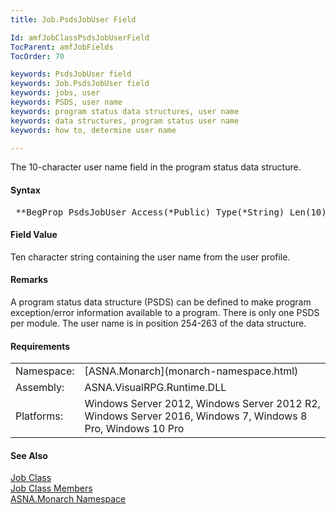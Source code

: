 ```yaml
---
title: Job.PsdsJobUser Field

Id: amfJobClassPsdsJobUserField
TocParent: amfJobFields
TocOrder: 70

keywords: PsdsJobUser field
keywords: Job.PsdsJobUser field
keywords: jobs, user
keywords: PSDS, user name
keywords: program status data structures, user name
keywords: data structures, program status user name
keywords: how to, determine user name

---
```


The 10-character user name field in the program status data structure.

#### Syntax
<pre class="prettyprint"> **BegProp PsdsJobUser Access(*Public) Type(*String) Len(10)**       </pre>

#### Field Value
Ten character string containing the user name from the user profile.

#### Remarks
A program status data structure (PSDS) can be defined to make program exception/error information available to a program. There is only one PSDS per module. The user name is in position 254-263 of the data structure.
<!-- start -->

#### Requirements
<table class="dttable" cellspacing="0" cellpadding="4" width="60%">
           <colgroup>
            <col width="15%" style="font-weight:bold" />
            <col width="85%" />
          </colgroup>
          <tr>
            <td>Namespace:</td>
            <td>[ASNA.Monarch](monarch-namespace.html)</td>
          </tr>
          <tr>
            <td>Assembly:</td>
            <td>ASNA.VisualRPG.Runtime.DLL</td>
          </tr>
         <tr>
            <td>Platforms:</td>
            <td> Windows Server 2012, Windows Server 2012 R2, Windows Server 2016, Windows 7, Windows 8 Pro, Windows 10 Pro</td>
         </tr>
</table>

<!-- end -->

#### See Also
[Job Class](job-class.html) <br /> [Job Class Members](job-members.html) <br /> [ASNA.Monarch Namespace](monarch-namespace.html) 
